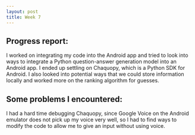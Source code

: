 ```yaml
---
layout: post
title: Week 7
---
```


## Progress report:

I worked on integrating my code into the Android app and tried to look into ways to integrate a Python question-answer generation model into an Android app. I ended up settling on Chaquopy, which is a Python SDK for Android. I also looked into potential ways that we could store information locally and worked more on the ranking algorithm for guesses.

## Some problems I encountered:
I had a hard time debugging Chaquopy, since Google Voice on the Android emulator does not pick up my voice very well, so I had to find ways to modify the code to allow me to give an input without using voice.
